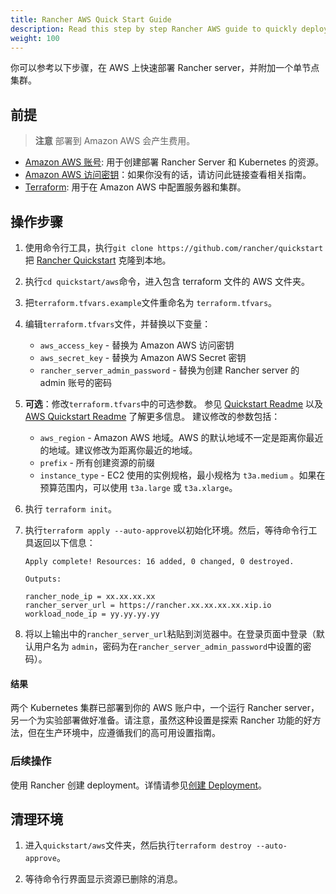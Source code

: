 ```yaml
---
title: Rancher AWS Quick Start Guide
description: Read this step by step Rancher AWS guide to quickly deploy a Rancher Server with a single node cluster attached.
weight: 100
---
```

你可以参考以下步骤，在 AWS 上快速部署 Rancher server，并附加一个单节点集群。

## 前提

> **注意**
> 部署到 Amazon AWS 会产生费用。

- [Amazon AWS 账号](https://aws.amazon.com/account/): 用于创建部署 Rancher Server 和 Kubernetes 的资源。
- [Amazon AWS 访问密钥](https://docs.aws.amazon.com/general/latest/gr/managing-aws-access-keys.html)：如果你没有的话，请访问此链接查看相关指南。
- [Terraform](https://www.terraform.io/downloads.html): 用于在 Amazon AWS 中配置服务器和集群。


## 操作步骤

1. 使用命令行工具，执行`git clone https://github.com/rancher/quickstart`把 [Rancher Quickstart](https://github.com/rancher/quickstart) 克隆到本地。

1. 执行`cd quickstart/aws`命令，进入包含 terraform 文件的 AWS 文件夹。

1. 把`terraform.tfvars.example`文件重命名为 `terraform.tfvars`。

1. 编辑`terraform.tfvars`文件，并替换以下变量：
   - `aws_access_key` - 替换为 Amazon AWS 访问密钥
   - `aws_secret_key` - 替换为 Amazon AWS Secret 密钥
   - `rancher_server_admin_password` - 替换为创建 Rancher server 的 admin 账号的密码

1. **可选**：修改`terraform.tfvars`中的可选参数。
   参见 [Quickstart Readme](https://github.com/rancher/quickstart) 以及 [AWS Quickstart Readme](https://github.com/rancher/quickstart/tree/master/aws) 了解更多信息。
   建议修改的参数包括：
   - `aws_region` - Amazon AWS 地域。AWS 的默认地域不一定是距离你最近的地域。建议修改为距离你最近的地域。
   - `prefix` - 所有创建资源的前缀
   - `instance_type` - EC2 使用的实例规格，最小规格为 `t3a.medium` 。如果在预算范围内，可以使用 `t3a.large` 或 `t3a.xlarge`。

1. 执行 `terraform init`。

1. 执行`terraform apply --auto-approve`以初始化环境。然后，等待命令行工具返回以下信息：

   ```
   Apply complete! Resources: 16 added, 0 changed, 0 destroyed.

   Outputs:

   rancher_node_ip = xx.xx.xx.xx
   rancher_server_url = https://rancher.xx.xx.xx.xx.xip.io
   workload_node_ip = yy.yy.yy.yy
   ```

1. 将以上输出中的`rancher_server_url`粘贴到浏览器中。在登录页面中登录（默认用户名为 `admin`，密码为在`rancher_server_admin_password`中设置的密码）。

#### 结果

两个 Kubernetes 集群已部署到你的 AWS 账户中，一个运行 Rancher server，另一个为实验部署做好准备。请注意，虽然这种设置是探索 Rancher 功能的好方法，但在生产环境中，应遵循我们的高可用设置指南。

### 后续操作

使用 Rancher 创建 deployment。详情请参见[创建 Deployment]({{<baseurl>}}/rancher/v2.6/en/quick-start-guide/workload)。

## 清理环境

1. 进入`quickstart/aws`文件夹，然后执行`terraform destroy --auto-approve`。

2. 等待命令行界面显示资源已删除的消息。
